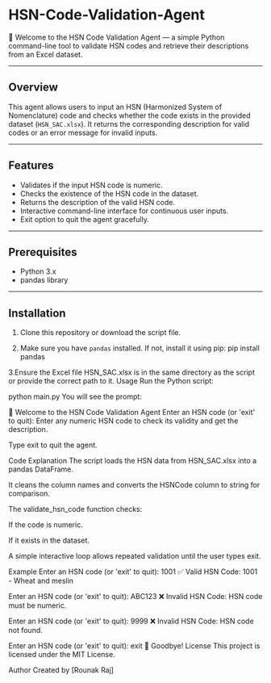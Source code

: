 # HSN-Code-Validation-Agent

👋 Welcome to the HSN Code Validation Agent — a simple Python command-line tool to validate HSN codes and retrieve their descriptions from an Excel dataset.

---

## Overview

This agent allows users to input an HSN (Harmonized System of Nomenclature) code and checks whether the code exists in the provided dataset (`HSN_SAC.xlsx`). It returns the corresponding description for valid codes or an error message for invalid inputs.

---

## Features

- Validates if the input HSN code is numeric.
- Checks the existence of the HSN code in the dataset.
- Returns the description of the valid HSN code.
- Interactive command-line interface for continuous user inputs.
- Exit option to quit the agent gracefully.

---

## Prerequisites

- Python 3.x
- pandas library

---

## Installation

1. Clone this repository or download the script file.

2. Make sure you have `pandas` installed. If not, install it using pip:
   pip install pandas

3.Ensure the Excel file HSN_SAC.xlsx is in the same directory as the script or provide the correct path to it.
Usage
Run the Python script:

python main.py
You will see the prompt:

👋 Welcome to the HSN Code Validation Agent
Enter an HSN code (or 'exit' to quit):
Enter any numeric HSN code to check its validity and get the description.

Type exit to quit the agent.

Code Explanation
The script loads the HSN data from HSN_SAC.xlsx into a pandas DataFrame.

It cleans the column names and converts the HSNCode column to string for comparison.

The validate_hsn_code function checks:

If the code is numeric.

If it exists in the dataset.

A simple interactive loop allows repeated validation until the user types exit.

Example
Enter an HSN code (or 'exit' to quit): 1001
✅ Valid HSN Code: 1001 - Wheat and meslin

Enter an HSN code (or 'exit' to quit): ABC123
❌ Invalid HSN Code: HSN code must be numeric.

Enter an HSN code (or 'exit' to quit): 9999
❌ Invalid HSN Code: HSN code not found.

Enter an HSN code (or 'exit' to quit): exit
👋 Goodbye!
License
This project is licensed under the MIT License.

Author
Created by [Rounak Raj]
